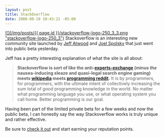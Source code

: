 ```yaml
---
layout: post
title: StackOverflow
date: 2008-09-18 10:43:21 -05:00
---
```


[![](/img/posts/{{ page.id }}/stackoverflow-logo-250_3_3.png "stackoverflow-logo-250_3")](http://stackoverflow.com/) Stackoverflow is an interesting new community site launched by [Jeff Atwood](http://www.codinghorror.com/blog/archives/001169.html) and [Joel Spolsky](http://www.joelonsoftware.com/items/2008/09/15.html) that just went into public beta yesterday.

Jeff has a pretty interesting explanation of what the site is all about:

> **Stackoverflow is sort of like the anti-[experts-exchange](http://experts-exchange.com/) (minus the nausea-inducing sleaze and quasi-legal search engine gaming) meets [wikipedia](http://www.wikipedia.com/) meets [programming reddit](http://programming.reddit.com/).** It is by programmers, for programmers, with the ultimate intent of collectively increasing the sum total of *good* programming knowledge in the world. No matter what programming language you use, or what operating system you call home. Better programming is our goal.

Having been part of the limited private beta for a few weeks and now the public beta, I can honestly say the way Stackoverflow works is truly unique and rather effective.

Be sure to [check it out](http://stackoverflow.com/) and start earning your reputation points.
